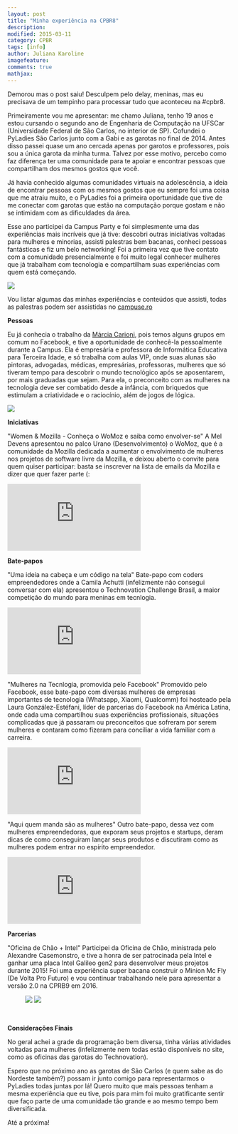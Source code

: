 ```yaml
---
layout: post
title: "Minha experiência na CPBR8"
description: 
modified: 2015-03-11
category: CPBR
tags: [info]
author: Juliana Karoline
imagefeature: 
comments: true
mathjax: 
---
```


Demorou mas o post saiu!
Desculpem pelo delay, meninas, mas eu precisava de um tempinho para processar tudo que aconteceu na #cpbr8.

Primeiramente vou me apresentar: me chamo Juliana, tenho 19 anos e estou cursando o segundo ano de Engenharia de Computação na UFSCar (Universidade Federal de São Carlos, no interior de SP). Cofundei o PyLadies São Carlos junto com a Gabi e as garotas no final de 2014. Antes disso passei quase um ano cercada apenas por garotos e professores, pois sou a única garota da minha turma. Talvez por esse motivo, percebo como faz diferença ter uma comunidade para te apoiar e encontrar pessoas que compartilham dos mesmos gostos que você.

Já havia conhecido algumas comunidades virtuais na adolescência, a ideia de encontrar pessoas com os mesmos gostos que eu sempre foi uma coisa que me atraiu muito, e o PyLadies foi a primeira oportunidade que tive de me conectar com garotas que estão na computação porque gostam e não se intimidam com as dificuldades da área.

Esse ano participei da Campus Party e foi simplesmente uma das experiências mais incríveis que já tive: descobri outras iniciativas voltadas para mulheres e minorias, assisti palestras bem bacanas, conheci pessoas fantásticas e fiz um belo networking!
Foi a primeira vez que tive contato com a comunidade presencialmente e foi muito legal conhecer mulheres que já trabalham com tecnologia e compartilham suas experiências com quem está começando.

<a href="{{ site.url }}/images/cpbr8/cpbr1.jpg"><img src="{{ site.url }}/images/cpbr8/cpbr1.jpg"></a>

Vou listar algumas das minhas experiências e conteúdos que assisti, todas as palestras podem ser assistidas no [campuse.ro](http://campuse.ro)

**Pessoas**

Eu já conhecia o trabalho da [Márcia Carioni](http://www.marciacarioni.info/), pois temos alguns grupos em comum no Facebook, e tive a oportunidade de conhecê-la pessoalmente durante a Campus. Ela é empresária e professora de Informática Educativa para Terceira Idade, e só trabalha com aulas VIP, onde suas alunas são pintoras, advogadas, médicas, empresárias, professoras, mulheres que só tiveram tempo para descobrir o mundo tecnológico após se aposentarem, por mais graduadas que sejam.
Para ela, o preconceito com as mulheres na tecnologia deve ser combatido desde a infância, com briquedos que estimulam a criatividade e o raciocínio, além de jogos de lógica.

<a href="{{ site.url }}/images/cpbr8/marcia.jpg"><img src="{{ site.url }}/images/cpbr8/marcia.jpg"></a>

**Iniciativas**

"Women & Mozilla - Conheça o WoMoz e saiba como envolver-se"
A Mel Devens apresentou no palco Urano (Desenvolvimento) o WoMoz, que é a comunidade da Mozilla dedicada a aumentar o envolvimento de mulheres nos projetos de software livre da Mozilla, e deixou aberto o convite para quem quiser participar: basta se inscrever na lista de emails da Mozilla e dizer que quer fazer parte (:
<iframe src="https://www.youtube.com/embed/K6O4VBJDZdY" frameborder="0" allowfullscreen></iframe>

**Bate-papos**

"Uma ideia na cabeça e um código na tela"
Bate-papo com coders empreendedores onde a Camila Achutti (infelizmente não consegui conversar com ela) apresentou o Technovation Challenge Brasil, a maior competição do mundo para meninas em tecnlogia.
<iframe src="https://www.youtube.com/embed/0cLRRRshhuc" frameborder="0" allowfullscreen></iframe>

"Mulheres na Tecnlogia, promovida pelo Facebook"
Promovido pelo Facebook, esse bate-papo com diversas mulheres de empresas importantes de tecnologia (Whatsapp, Xiaomi, Qualcomm) foi hosteado pela Laura González-Estéfani, líder de parcerias do Facebook na América Latina, onde cada uma compartilhou suas experiências profissionais, situações complicadas que já passaram ou preconceitos que sofreram por serem mulheres e contaram como fizeram para conciliar a vida familiar com a carreira.
<iframe src="https://www.youtube.com/embed/WN2rwkh42-o" frameborder="0" allowfullscreen></iframe>

"Aqui quem manda são as mulheres"
Outro bate-papo, dessa vez com mulheres empreendedoras, que exporam seus projetos e startups, deram dicas de como conseguiram lançar seus produtos e discutiram como as mulheres podem entrar no espírito empreendedor.
<iframe src="https://www.youtube.com/embed/IuJPX_JL_bs" frameborder="0" allowfullscreen></iframe>

**Parcerias**

"Oficina de Chão + Intel"
Participei da Oficina de Chão, ministrada pelo Alexandre Casemonstro, e tive a honra de ser patrocinada pela Intel e ganhar uma placa Intel Galileo gen2 para desenvolver meus projetos durante 2015! Foi uma experiência super bacana construir o Minion Mc Fly (De Volta Pro Futuro) e vou continuar trabalhando nele para apresentar a versão 2.0 na CPRB9 em 2016.

<figure class="halfmin">
	<a href="{{ site.url }}/images/cpbr8/cpbr2.jpg"><img src="{{ site.url }}/images/cpbr8/cpbr2.jpg"></a>
	<a href="{{ site.url }}/images/cpbr8/cpbr3.png"><img src="{{ site.url }}/images/cpbr8/cpbr3.png"></a>
</figure>

<br>

**Considerações Finais**

No geral achei a grade da programação bem diversa, tinha várias atividades voltadas para mulheres (infelizmente nem todas estão disponíveis no site, como as oficinas das garotas do Technovation). 

Espero que no próximo ano as garotas de São Carlos (e quem sabe as do Nordeste também?) possam ir junto comigo para representarmos o PyLadies todas juntas por lá! Quero muito que mais pessoas tenham a mesma experiência que eu tive, pois para mim foi muito gratificante sentir que faço parte de uma comunidade tão grande e ao mesmo tempo bem diversificada.

Até a próxima!

<br/>
